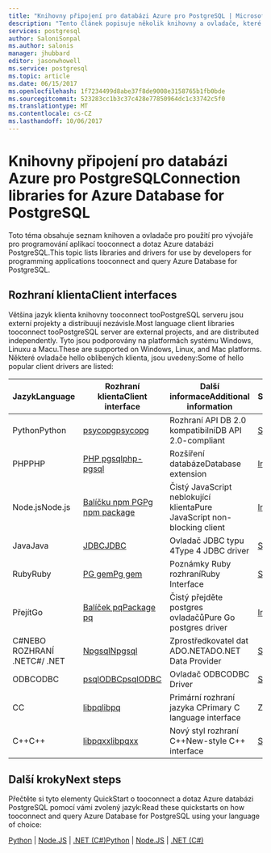 ```yaml
---
title: "Knihovny připojení pro databázi Azure pro PostgreSQL | Microsoft Docs"
description: "Tento článek popisuje několik knihovny a ovladače, které mohou vývojáři použít při kódování tooconnect aplikace a dotaz databáze Azure pro PostgreSQL."
services: postgresql
author: SaloniSonpal
ms.author: salonis
manager: jhubbard
editor: jasonwhowell
ms.service: postgresql
ms.topic: article
ms.date: 06/15/2017
ms.openlocfilehash: 1f7234499d8abe37f8de9008e3158765b1fb0bde
ms.sourcegitcommit: 523283cc1b3c37c428e77850964dc1c33742c5f0
ms.translationtype: MT
ms.contentlocale: cs-CZ
ms.lasthandoff: 10/06/2017
---
```

# <a name="connection-libraries-for-azure-database-for-postgresql"></a><span data-ttu-id="717dd-103">Knihovny připojení pro databázi Azure pro PostgreSQL</span><span class="sxs-lookup"><span data-stu-id="717dd-103">Connection libraries for Azure Database for PostgreSQL</span></span>
<span data-ttu-id="717dd-104">Toto téma obsahuje seznam knihoven a ovladače pro použití pro vývojáře pro programování aplikací tooconnect a dotaz Azure databázi PostgreSQL.</span><span class="sxs-lookup"><span data-stu-id="717dd-104">This topic lists libraries and drivers for use by developers for programming applications tooconnect and query Azure Database for PostgreSQL.</span></span>

## <a name="client-interfaces"></a><span data-ttu-id="717dd-105">Rozhraní klienta</span><span class="sxs-lookup"><span data-stu-id="717dd-105">Client interfaces</span></span>
<span data-ttu-id="717dd-106">Většina jazyk klienta knihovny tooconnect tooPostgreSQL serveru jsou externí projekty a distribuují nezávisle.</span><span class="sxs-lookup"><span data-stu-id="717dd-106">Most language client libraries tooconnect tooPostgreSQL server are external projects, and are distributed independently.</span></span> <span data-ttu-id="717dd-107">Tyto jsou podporovány na platformách systému Windows, Linuxu a Macu.</span><span class="sxs-lookup"><span data-stu-id="717dd-107">These are supported on Windows, Linux, and Mac platforms.</span></span> <span data-ttu-id="717dd-108">Některé ovladače hello oblíbených klienta, jsou uvedeny:</span><span class="sxs-lookup"><span data-stu-id="717dd-108">Some of hello popular client drivers are listed:</span></span>

| <span data-ttu-id="717dd-109">**Jazyk**</span><span class="sxs-lookup"><span data-stu-id="717dd-109">**Language**</span></span> | <span data-ttu-id="717dd-110">**Rozhraní klienta**</span><span class="sxs-lookup"><span data-stu-id="717dd-110">**Client interface**</span></span> | <span data-ttu-id="717dd-111">**Další informace**</span><span class="sxs-lookup"><span data-stu-id="717dd-111">**Additional information**</span></span> | <span data-ttu-id="717dd-112">**Stáhnout**</span><span class="sxs-lookup"><span data-stu-id="717dd-112">**Download**</span></span> |
|--------------|----------------------------------------------------------------|-------------------------------------|--------------------------------------------------------------------|
| <span data-ttu-id="717dd-113">Python</span><span class="sxs-lookup"><span data-stu-id="717dd-113">Python</span></span> | [<span data-ttu-id="717dd-114">psycopg</span><span class="sxs-lookup"><span data-stu-id="717dd-114">psycopg</span></span>](http://initd.org/psycopg/) | <span data-ttu-id="717dd-115">Rozhraní API DB 2.0 kompatibilní</span><span class="sxs-lookup"><span data-stu-id="717dd-115">DB API 2.0-compliant</span></span> | [<span data-ttu-id="717dd-116">Stáhnout</span><span class="sxs-lookup"><span data-stu-id="717dd-116">Download</span></span>](http://initd.org/psycopg/download/) |
| <span data-ttu-id="717dd-117">PHP</span><span class="sxs-lookup"><span data-stu-id="717dd-117">PHP</span></span> | [<span data-ttu-id="717dd-118">PHP pgsql</span><span class="sxs-lookup"><span data-stu-id="717dd-118">php-pgsql</span></span>](https://php.net/manual/en/book.pgsql.php) | <span data-ttu-id="717dd-119">Rozšíření databáze</span><span class="sxs-lookup"><span data-stu-id="717dd-119">Database extension</span></span> | [<span data-ttu-id="717dd-120">Instalace</span><span class="sxs-lookup"><span data-stu-id="717dd-120">Install</span></span>](https://secure.php.net/manual/en/pgsql.installation.php) |
| <span data-ttu-id="717dd-121">Node.js</span><span class="sxs-lookup"><span data-stu-id="717dd-121">Node.js</span></span> | [<span data-ttu-id="717dd-122">Balíčku npm PG</span><span class="sxs-lookup"><span data-stu-id="717dd-122">Pg npm package</span></span>](https://www.npmjs.com/package/pg) | <span data-ttu-id="717dd-123">Čistý JavaScript neblokující klienta</span><span class="sxs-lookup"><span data-stu-id="717dd-123">Pure JavaScript non-blocking client</span></span> | [<span data-ttu-id="717dd-124">Instalace</span><span class="sxs-lookup"><span data-stu-id="717dd-124">Install</span></span>](https://www.npmjs.com/package/pg) |
| <span data-ttu-id="717dd-125">Java</span><span class="sxs-lookup"><span data-stu-id="717dd-125">Java</span></span> | [<span data-ttu-id="717dd-126">JDBC</span><span class="sxs-lookup"><span data-stu-id="717dd-126">JDBC</span></span>](http://jdbc.postgresql.org/) | <span data-ttu-id="717dd-127">Ovladač JDBC typu 4</span><span class="sxs-lookup"><span data-stu-id="717dd-127">Type 4 JDBC driver</span></span> | [<span data-ttu-id="717dd-128">Stáhnout</span><span class="sxs-lookup"><span data-stu-id="717dd-128">Download</span></span>](https://jdbc.postgresql.org/download.html)  |
| <span data-ttu-id="717dd-129">Ruby</span><span class="sxs-lookup"><span data-stu-id="717dd-129">Ruby</span></span> | [<span data-ttu-id="717dd-130">PG gem</span><span class="sxs-lookup"><span data-stu-id="717dd-130">Pg gem</span></span>](https://deveiate.org/code/pg/) | <span data-ttu-id="717dd-131">Poznámky Ruby rozhraní</span><span class="sxs-lookup"><span data-stu-id="717dd-131">Ruby Interface</span></span> | [<span data-ttu-id="717dd-132">Stáhnout</span><span class="sxs-lookup"><span data-stu-id="717dd-132">Download</span></span>](https://rubygems.org/downloads/pg-0.20.0.gem) |
| <span data-ttu-id="717dd-133">Přejít</span><span class="sxs-lookup"><span data-stu-id="717dd-133">Go</span></span> | [<span data-ttu-id="717dd-134">Balíček pq</span><span class="sxs-lookup"><span data-stu-id="717dd-134">Package pq</span></span>](https://godoc.org/github.com/lib/pq) | <span data-ttu-id="717dd-135">Čistý přejděte postgres ovladačů</span><span class="sxs-lookup"><span data-stu-id="717dd-135">Pure Go postgres driver</span></span> | [<span data-ttu-id="717dd-136">Instalace</span><span class="sxs-lookup"><span data-stu-id="717dd-136">Install</span></span>](https://github.com/lib/pq/blob/master/README.md) |
| <span data-ttu-id="717dd-137">C\#NEBO ROZHRANÍ .NET</span><span class="sxs-lookup"><span data-stu-id="717dd-137">C\#/ .NET</span></span> | [<span data-ttu-id="717dd-138">Npgsql</span><span class="sxs-lookup"><span data-stu-id="717dd-138">Npgsql</span></span>](http://www.npgsql.org/) | <span data-ttu-id="717dd-139">Zprostředkovatel dat ADO.NET</span><span class="sxs-lookup"><span data-stu-id="717dd-139">ADO.NET Data Provider</span></span> | [<span data-ttu-id="717dd-140">Stáhnout</span><span class="sxs-lookup"><span data-stu-id="717dd-140">Download</span></span>](https://www.microsoft.com/net/) |
| <span data-ttu-id="717dd-141">ODBC</span><span class="sxs-lookup"><span data-stu-id="717dd-141">ODBC</span></span> | [<span data-ttu-id="717dd-142">psqlODBC</span><span class="sxs-lookup"><span data-stu-id="717dd-142">psqlODBC</span></span>](https://odbc.postgresql.org/) | <span data-ttu-id="717dd-143">Ovladač ODBC</span><span class="sxs-lookup"><span data-stu-id="717dd-143">ODBC Driver</span></span> | [<span data-ttu-id="717dd-144">Stáhnout</span><span class="sxs-lookup"><span data-stu-id="717dd-144">Download</span></span>](http://www.postgresql.org/ftp/odbc/versions/) |
| <span data-ttu-id="717dd-145">C</span><span class="sxs-lookup"><span data-stu-id="717dd-145">C</span></span> | [<span data-ttu-id="717dd-146">libpq</span><span class="sxs-lookup"><span data-stu-id="717dd-146">libpq</span></span>](https://www.postgresql.org/docs/9.6/static/libpq.html) | <span data-ttu-id="717dd-147">Primární rozhraní jazyka C</span><span class="sxs-lookup"><span data-stu-id="717dd-147">Primary C language interface</span></span> | <span data-ttu-id="717dd-148">Zahrnuje</span><span class="sxs-lookup"><span data-stu-id="717dd-148">Included</span></span> |
| <span data-ttu-id="717dd-149">C++</span><span class="sxs-lookup"><span data-stu-id="717dd-149">C++</span></span> | [<span data-ttu-id="717dd-150">libpqxx</span><span class="sxs-lookup"><span data-stu-id="717dd-150">libpqxx</span></span>](http://pqxx.org/) | <span data-ttu-id="717dd-151">Nový styl rozhraní C++</span><span class="sxs-lookup"><span data-stu-id="717dd-151">New-style C++ interface</span></span> | [<span data-ttu-id="717dd-152">Stáhnout</span><span class="sxs-lookup"><span data-stu-id="717dd-152">Download</span></span>](http://pqxx.org/download/software/) |

## <a name="next-steps"></a><span data-ttu-id="717dd-153">Další kroky</span><span class="sxs-lookup"><span data-stu-id="717dd-153">Next steps</span></span>
<span data-ttu-id="717dd-154">Přečtěte si tyto elementy QuickStart o tooconnect a dotaz Azure databázi PostgreSQL pomocí vámi zvolený jazyk:</span><span class="sxs-lookup"><span data-stu-id="717dd-154">Read these quickstarts on how tooconnect and query Azure Database for PostgreSQL using your language of choice:</span></span>

<span data-ttu-id="717dd-155">[Python](./connect-python.md) | [Node.JS](./connect-nodejs.md) | [.NET (C#)](./connect-csharp.md)</span><span class="sxs-lookup"><span data-stu-id="717dd-155">[Python](./connect-python.md) | [Node.JS](./connect-nodejs.md) | [.NET (C#)](./connect-csharp.md)</span></span>

